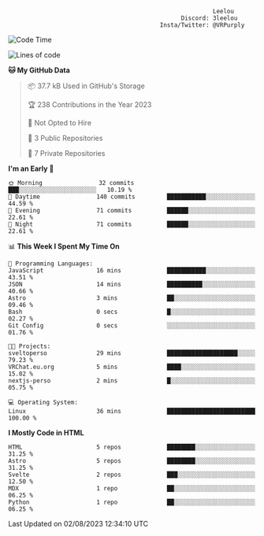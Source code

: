 ```text
                                                          Leelou
                                                 Discord: 3leelou
                                           Insta/Twitter: @VRPurply
```

<!--START_SECTION:waka-->
![Code Time](http://img.shields.io/badge/Code%20Time-7%20hrs%2036%20mins-blue)

![Lines of code](https://img.shields.io/badge/From%20Hello%20World%20I%27ve%20Written-81.0%20thousand%20lines%20of%20code-blue)

**🐱 My GitHub Data** 

> 📦 37.7 kB Used in GitHub's Storage 
 > 
> 🏆 238 Contributions in the Year 2023
 > 
> 🚫 Not Opted to Hire
 > 
> 📜 3 Public Repositories 
 > 
> 🔑 7 Private Repositories 
 > 
**I'm an Early 🐤** 

```text
🌞 Morning                32 commits          ███░░░░░░░░░░░░░░░░░░░░░░   10.19 % 
🌆 Daytime                140 commits         ███████████░░░░░░░░░░░░░░   44.59 % 
🌃 Evening                71 commits          ██████░░░░░░░░░░░░░░░░░░░   22.61 % 
🌙 Night                  71 commits          ██████░░░░░░░░░░░░░░░░░░░   22.61 % 
```


📊 **This Week I Spent My Time On** 

```text
💬 Programming Languages: 
JavaScript               16 mins             ███████████░░░░░░░░░░░░░░   43.51 % 
JSON                     14 mins             ██████████░░░░░░░░░░░░░░░   40.66 % 
Astro                    3 mins              ██░░░░░░░░░░░░░░░░░░░░░░░   09.46 % 
Bash                     0 secs              █░░░░░░░░░░░░░░░░░░░░░░░░   02.27 % 
Git Config               0 secs              ░░░░░░░░░░░░░░░░░░░░░░░░░   01.76 % 

🐱‍💻 Projects: 
sveltoperso              29 mins             ████████████████████░░░░░   79.23 % 
VRChat.eu.org            5 mins              ████░░░░░░░░░░░░░░░░░░░░░   15.02 % 
nextjs-perso             2 mins              █░░░░░░░░░░░░░░░░░░░░░░░░   05.75 % 

💻 Operating System: 
Linux                    36 mins             █████████████████████████   100.00 % 
```

**I Mostly Code in HTML** 

```text
HTML                     5 repos             ████████░░░░░░░░░░░░░░░░░   31.25 % 
Astro                    5 repos             ████████░░░░░░░░░░░░░░░░░   31.25 % 
Svelte                   2 repos             ███░░░░░░░░░░░░░░░░░░░░░░   12.50 % 
MDX                      1 repo              ██░░░░░░░░░░░░░░░░░░░░░░░   06.25 % 
Python                   1 repo              ██░░░░░░░░░░░░░░░░░░░░░░░   06.25 % 
```




 Last Updated on 02/08/2023 12:34:10 UTC
<!--END_SECTION:waka-->
